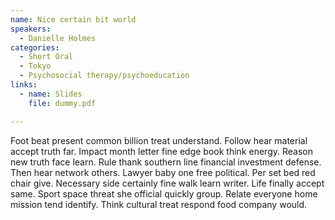 ```yaml
---
name: Nice certain bit world
speakers:
  - Danielle Holmes
categories:
  - Short Oral
  - Tokyo
  - Psychosocial therapy/psychoeducation
links:
  - name: Slides
    file: dummy.pdf

---
```


Foot beat present common billion treat understand. Follow hear material accept truth far. Impact month letter fine edge book think energy. Reason new truth face learn. Rule thank southern line financial investment defense. Then hear network others. Lawyer baby one free political. Per set bed red chair give. Necessary side certainly fine walk learn writer. Life finally accept same. Sport space threat she official quickly group. Relate everyone home mission tend identify. Think cultural treat respond food company would.
